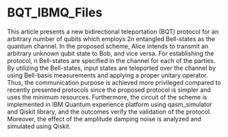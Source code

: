 # BQT_IBMQ_Files
This article presents a new bidirectional teleportation (BQT) protocol for an arbitrary number of qubits which employs 2n entangled Bell-states as the quantum channel. In the proposed scheme, Alice intends to transmit an arbitrary unknown qubit state to Bob, and vice versa. For establishing the protocol, n Bell-states are specified in the channel for each of the parties. By utilizing the Bell-states, input states are teleported over the channel by using Bell-basis measurements and applying a proper unitary operator. Thus, the communication purpose is achieved more privileged compared to recently presented protocols since the proposed protocol is simpler and uses the minimum resources. Furthermore, the circuit of the scheme is implemented in IBM Quantum experience platform using qasm_simulator and Qiskit library, and the outcomes verify the validation of the protocol. Moreover, the effect of the amplitude damping noise is analyzed and simulated using Qiskit.
